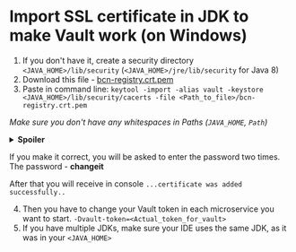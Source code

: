 # Import SSL certificate in JDK to make Vault work (on Windows)

1. If you don't have it, create a security directory `<JAVA_HOME>/lib/security` 
(`<JAVA_HOME>/jre/lib/security` for Java 8) 
2. Download this file - [bcn-registry.crt.pem](../bcn-registry.crt.pem)
3. Paste in command line:
   `keytool -import -alias vault -keystore <JAVA_HOME>/lib/security/cacerts -file <Path_to_file>/bcn-registry.crt.pem`

*Make sure you don't have any whitespaces in Paths (`JAVA_HOME`, `Path`)*

<details>
   <summary> 
      <b>Spoiler</b> 
   </summary>

> in `-keystore <JAVA_HOME>/lib/security/cacerts` cacerts is a "list" with trusted certs, 
> so if you use different JAVA installations, 
> check twice if `<JAVA_HOME>/lib/security/cacerts` is the file your JAVA installation use when you start a service

</details>

If you make it correct, you will be asked to enter the password two times. The password - **changeit**

After that you will receive in console `...certificate was added successfully..`

4. Then you have to change your Vault token in each microservice you want to start. `-Dvault-token=<Actual_token_for_vault>`
5. If you have multiple JDKs, make sure your IDE uses the same JDK, as it was in your `<JAVA_HOME>`
